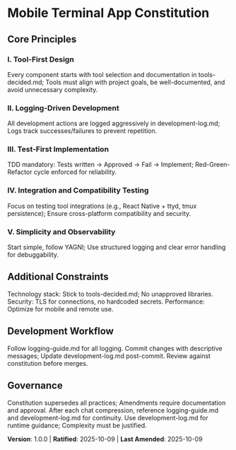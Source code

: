 <!--
Sync Impact Report:
- Version change: N/A → 1.0.0
- List of modified principles: N/A (all new)
- Added sections: Core Principles (5), Additional Constraints, Development Workflow, Governance
- Removed sections: N/A
- Templates requiring updates: plan-template.md (Constitution Check alignment - ✅ updated), spec-template.md (requirements alignment - ✅ updated), tasks-template.md (task categorization - ✅ updated), agent-file-template.md (no changes needed - ✅ updated)
- Follow-up TODOs: None
-->

# Mobile Terminal App Constitution

## Core Principles

### I. Tool-First Design
Every component starts with tool selection and documentation in tools-decided.md; Tools must align with project goals, be well-documented, and avoid unnecessary complexity.

### II. Logging-Driven Development
All development actions are logged aggressively in development-log.md; Logs track successes/failures to prevent repetition.

### III. Test-First Implementation
TDD mandatory: Tests written → Approved → Fail → Implement; Red-Green-Refactor cycle enforced for reliability.

### IV. Integration and Compatibility Testing
Focus on testing tool integrations (e.g., React Native + ttyd, tmux persistence); Ensure cross-platform compatibility and security.

### V. Simplicity and Observability
Start simple, follow YAGNI; Use structured logging and clear error handling for debuggability.

## Additional Constraints
Technology stack: Stick to tools-decided.md; No unapproved libraries. Security: TLS for connections, no hardcoded secrets. Performance: Optimize for mobile and remote use.

## Development Workflow
Follow logging-guide.md for all logging. Commit changes with descriptive messages; Update development-log.md post-commit. Review against constitution before merges.

## Governance
Constitution supersedes all practices; Amendments require documentation and approval. After each chat compression, reference logging-guide.md and development-log.md for continuity. Use development-log.md for runtime guidance; Complexity must be justified.

**Version**: 1.0.0 | **Ratified**: 2025-10-09 | **Last Amended**: 2025-10-09